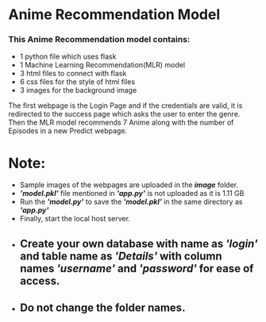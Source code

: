 # Anime Recommendation Model

### This Anime Recommendation model contains:
- 1 python file which uses flask
- 1 Machine Learning Recommendation(MLR) model 
- 3 html files to connect with flask
- 6 css files for the style of html files
- 3 images for the background image

The first webpage is the Login Page and if the credentials are valid, it is redirected to the success page
which asks the user to enter the genre. Then the MLR model recommends 7 Anime along with the number of Episodes
in a new Predict webpage.

# Note:

- Sample images of the webpages are uploaded in the ***image*** folder.
- ***'model.pkl'*** file mentioned in ***'app.py'*** is not uploaded as it is 1.11 GB
- Run the ***'model.py'*** to save the ***'model.pkl'*** in the same directory as ***'app.py'***
- Finally, start the local host server.
- ## **Create your own database with name as ***'login'*** and table name as ***'Details'*** with column names ***'username'*** and ***'password'*** for ease of access.**
- ## **Do not change the folder names.**


